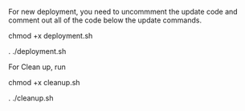 For new deployment, you need to uncommment the update code and comment out all of the code below the update commands.


chmod +x deployment.sh


. ./deployment.sh


For Clean up, run


chmod +x cleanup.sh


. ./cleanup.sh





